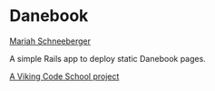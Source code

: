 # Danebook

<a href="https://github.com/MariahAcacia">Mariah Schneeberger</a>

<p>
  A simple Rails app to deploy static Danebook pages.
</p>

<a href="https://www.vikingcodeschool.com">A Viking Code School project</a>
